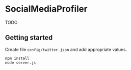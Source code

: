 # SocialMediaProfiler
TODO

## Getting started
Create file `config/twitter.json` and add appropriate values.
```
npm install
node server.js
```
